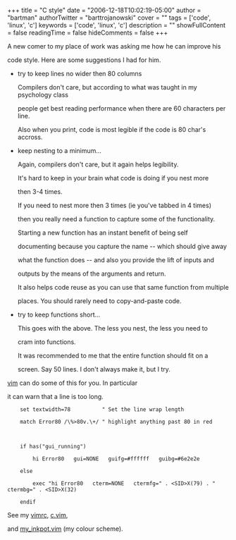 +++
title = "C style"
date = "2006-12-18T10:02:19-05:00"
author = "bartman"
authorTwitter = "barttrojanowski"
cover = ""
tags = ['code', 'linux', 'c']
keywords = ['code', 'linux', 'c']
description = ""
showFullContent = false
readingTime = false
hideComments = false
+++

A new comer to my place of work was asking me how he can improve his 

code style.  Here are some suggestions I had for him.



<!--more-->



- try to keep lines no wider then 80 columns



  Compilers don't care, but according to what was taught in my  psychology class

  people get best reading performance when there are 60 characters per line.



  Also when you print, code is most legible if the code is 80 char's accross.



- keep nesting to a minimum...



  Again, compilers don't care, but it again helps legibility.

  

  It's hard to keep in your brain what code is doing if you nest more

  then 3-4 times.

  

  If you need to nest more then 3 times (ie you've tabbed in 4 times)

  then you really need a function to capture some of the functionality.

  

  Starting a new function has an instant benefit of being self

  documenting because you capture the name -- which should give away 

  what the function does -- and also you provide the lift of inputs and

  outputs by the means of the arguments and return.



  It also helps code reuse as you can use that same function from multiple 

  places.  You should rarely need to copy-and-paste code.



- try to keep functions short...



  This goes with the above.  The less you nest, the less you need to

  cram into functions.



  It was recommended to me that the entire function should fit on a

  screen.  Say 50 lines.  I don't always make it, but I try.



[vim](http://www.vim.org) can do some of this for you.  In particular 

it can warn that a line is too long.  



        set textwidth=78          " Set the line wrap length

        match Error80 /\%>80v.\+/ " highlight anything past 80 in red



        if has("gui_running")

            hi Error80   gui=NONE   guifg=#ffffff   guibg=#6e2e2e

        else

            exec "hi Error80   cterm=NONE   ctermfg=" . <SID>X(79) . " ctermbg=" . <SID>X(32)

        endif



See my [vimrc](/~bart/conf/vimrc), [c.vim](/~bart/conf/vim/c.vim), 

and [my_inkpot.vim](/~bart/conf/vim/colors/my_inkpot.vim) (my colour scheme).


